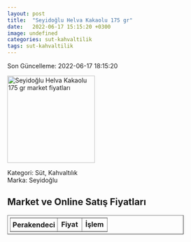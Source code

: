 ```yaml
---
layout: post
title:  "Seyidoğlu Helva Kakaolu 175 gr"
date:   2022-06-17 15:15:20 +0300
image: undefined
categories: sut-kahvaltilik
tags: sut-kahvaltilik
---
```


Son Güncelleme: 2022-06-17 18:15:20

<img src="undefined" width="200" alt="Seyidoğlu Helva Kakaolu 175 gr market fiyatları" />

Kategori: Süt, Kahvaltılık
<br />
Marka: Seyidoğlu

<h2>Market ve Online Satış Fiyatları</h2>

<table border="1" style="padding: 5px;width:80%;">
  <tr>
    <td style="padding: 5px;"><strong>Perakendeci</strong></td>
    <td><strong>Fiyat</strong></td>
    <td><strong>İşlem</strong></td>
  </tr>
  
</table>
